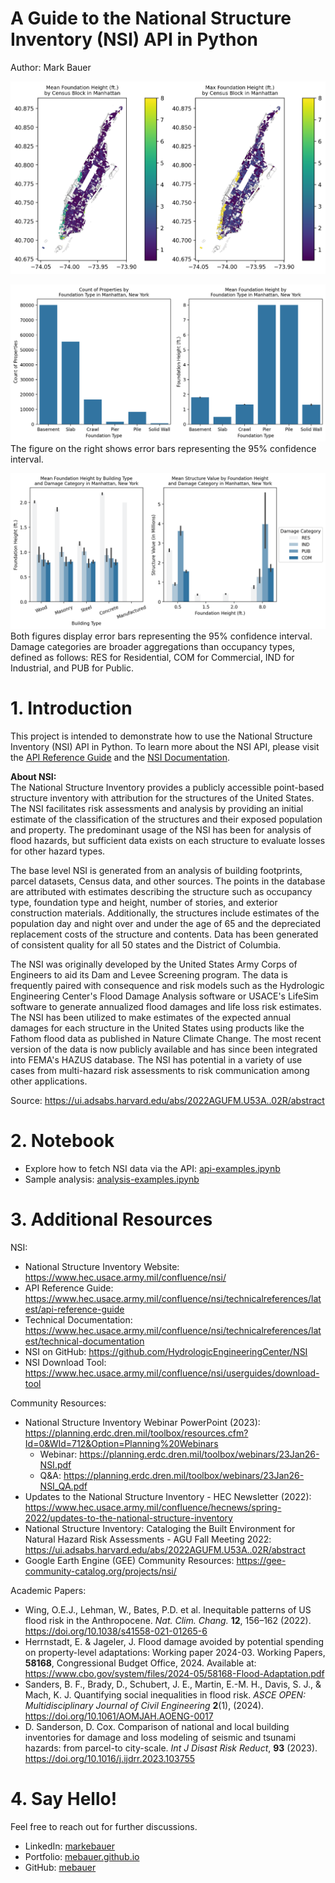 # A Guide to the National Structure Inventory (NSI) API in Python
Author: Mark Bauer

![cover-photo](figures/foundation-height-manhattan.png)

![cover-photo](figures/found-type-summary.png)
The figure on the right shows error bars representing the 95% confidence interval.

![cover-photo](figures/struct-val-build-type-found-type.png)
Both figures display error bars representing the 95% confidence interval. Damage categories are broader aggregations than occupancy types, defined as follows: RES for Residential, COM for Commercial, IND for Industrial, and PUB for Public.

# 1. Introduction
This project is intended to demonstrate how to use the National Structure Inventory (NSI) API in Python. To learn more about the NSI API, please visit the [API Reference Guide](https://www.hec.usace.army.mil/confluence/nsi/technicalreferences/latest/api-reference-guide) and the [NSI Documentation](https://www.hec.usace.army.mil/confluence/nsi).

**About NSI:**    
The National Structure Inventory provides a publicly accessible point-based structure inventory with attribution for the structures of the United States. The NSI facilitates risk assessments and analysis by providing an initial estimate of the classification of the structures and their exposed population and property. The predominant usage of the NSI has been for analysis of flood hazards, but sufficient data exists on each structure to evaluate losses for other hazard types.

The base level NSI is generated from an analysis of building footprints, parcel datasets, Census data, and other sources. The points in the database are attributed with estimates describing the structure such as occupancy type, foundation type and height, number of stories, and exterior construction materials. Additionally, the structures include estimates of the population day and night over and under the age of 65 and the depreciated replacement costs of the structure and contents. Data has been generated of consistent quality for all 50 states and the District of Columbia.

The NSI was originally developed by the United States Army Corps of Engineers to aid its Dam and Levee Screening program. The data is frequently paired with consequence and risk models such as the Hydrologic Engineering Center's Flood Damage Analysis software or USACE's LifeSim software to generate annualized flood damages and life loss risk estimates. The NSI has been utilized to make estimates of the expected annual damages for each structure in the United States using products like the Fathom flood data as published in Nature Climate Change. The most recent version of the data is now publicly available and has since been integrated into FEMA's HAZUS database. The NSI has potential in a variety of use cases from multi-hazard risk assessments to risk communication among other applications.

Source: https://ui.adsabs.harvard.edu/abs/2022AGUFM.U53A..02R/abstract

# 2. Notebook
- Explore how to fetch NSI data via the API: [api-examples.ipynb](https://github.com/mebauer/national-structure-inventory-examples/blob/main/api-examples.ipynb)
- Sample analysis: [analysis-examples.ipynb](https://github.com/mebauer/national-structure-inventory-examples/blob/main/analysis-examples.ipynb)

# 3. Additional Resources
NSI:  
- National Structure Inventory Website: https://www.hec.usace.army.mil/confluence/nsi/
- API Reference Guide: https://www.hec.usace.army.mil/confluence/nsi/technicalreferences/latest/api-reference-guide
- Technical Documentation: https://www.hec.usace.army.mil/confluence/nsi/technicalreferences/latest/technical-documentation
- NSI on GitHub: https://github.com/HydrologicEngineeringCenter/NSI
- NSI Download Tool: https://www.hec.usace.army.mil/confluence/nsi/userguides/download-tool

Community Resources:  
- National Structure Inventory Webinar PowerPoint (2023): https://planning.erdc.dren.mil/toolbox/resources.cfm?Id=0&WId=712&Option=Planning%20Webinars
    - Webinar: https://planning.erdc.dren.mil/toolbox/webinars/23Jan26-NSI.pdf
    - Q&A: https://planning.erdc.dren.mil/toolbox/webinars/23Jan26-NSI_QA.pdf
- Updates to the National Structure Inventory - HEC Newsletter (2022): https://www.hec.usace.army.mil/confluence/hecnews/spring-2022/updates-to-the-national-structure-inventory
- National Structure Inventory: Cataloging the Built Environment for Natural Hazard Risk Assessments - AGU Fall Meeting 2022: https://ui.adsabs.harvard.edu/abs/2022AGUFM.U53A..02R/abstract
- Google Earth Engine (GEE) Community Resources: https://gee-community-catalog.org/projects/nsi/

Academic Papers:  
- Wing, O.E.J., Lehman, W., Bates, P.D. et al. Inequitable patterns of US flood risk in the Anthropocene. *Nat. Clim. Chang.* **12**, 156–162 (2022). https://doi.org/10.1038/s41558-021-01265-6
- Herrnstadt, E. & Jageler, J. Flood damage avoided by potential spending on property-level adaptations: Working paper 2024-03. Working Papers, **58168**, Congressional Budget Office, 2024. Available at: https://www.cbo.gov/system/files/2024-05/58168-Flood-Adaptation.pdf
- Sanders, B. F., Brady, D., Schubert, J. E., Martin, E.-M. H., Davis, S. J., & Mach, K. J. Quantifying social inequalities in flood risk. *ASCE OPEN: Multidisciplinary Journal of Civil Engineering* **2**(1), (2024). https://doi.org/10.1061/AOMJAH.AOENG-0017
- D. Sanderson, D. Cox. Comparison of national and local building inventories for damage and loss modeling of seismic and tsunami hazards: from parcel-to city-scale. *Int J Disast Risk Reduct*, **93** (2023). https://doi.org/10.1016/j.ijdrr.2023.103755

# 4. Say Hello!
Feel free to reach out for further discussions.
- LinkedIn: [markebauer](https://www.linkedin.com/in/markebauer/)  
- Portfolio: [mebauer.github.io](https://mebauer.github.io/)
- GitHub: [mebauer](https://github.com/mebauer) 
